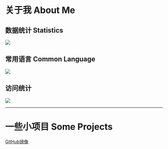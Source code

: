 # 关于我 About Me
## 数据统计 Statistics
![](https://github-status.msdnicrosoft.cn/api?username=guaijieyo&theme=vue&show_icons=true&count_private=true&locale=cn)
## 常用语言 Common Language
![](https://github-readme-stats.vercel.app/api/top-langs/?username=GuaiJieyo&theme=vue&count_private=true&locale=cn)
## 访问统计
![](https://count.getloli.com/get/@GuaiJie?theme=gelbooru)
***
# 一些小项目 Some Projects  
[GitHub镜像](https://hub.guaijie.ml) 
